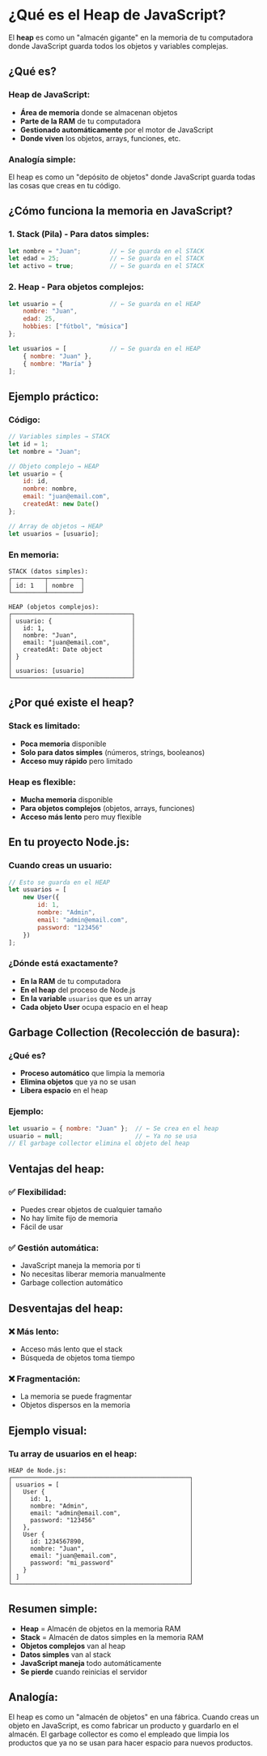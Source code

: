 # ¿Qué es el Heap de JavaScript?

El **heap** es como un "almacén gigante" en la memoria de tu computadora donde JavaScript guarda todos los objetos y variables complejas.

## ¿Qué es?

### Heap de JavaScript:
- **Área de memoria** donde se almacenan objetos
- **Parte de la RAM** de tu computadora
- **Gestionado automáticamente** por el motor de JavaScript
- **Donde viven** los objetos, arrays, funciones, etc.

### Analogía simple:
El heap es como un "depósito de objetos" donde JavaScript guarda todas las cosas que creas en tu código.

## ¿Cómo funciona la memoria en JavaScript?

### 1. **Stack (Pila)** - Para datos simples:
```javascript
let nombre = "Juan";        // ← Se guarda en el STACK
let edad = 25;              // ← Se guarda en el STACK
let activo = true;          // ← Se guarda en el STACK
```

### 2. **Heap** - Para objetos complejos:
```javascript
let usuario = {             // ← Se guarda en el HEAP
    nombre: "Juan",
    edad: 25,
    hobbies: ["fútbol", "música"]
};

let usuarios = [            // ← Se guarda en el HEAP
    { nombre: "Juan" },
    { nombre: "María" }
];
```

## Ejemplo práctico:

### Código:
```javascript
// Variables simples → STACK
let id = 1;
let nombre = "Juan";

// Objeto complejo → HEAP
let usuario = {
    id: id,
    nombre: nombre,
    email: "juan@email.com",
    createdAt: new Date()
};

// Array de objetos → HEAP
let usuarios = [usuario];
```

### En memoria:
```
STACK (datos simples):
┌─────────┬─────────┐
│ id: 1   │ nombre  │
└─────────┴─────────┘

HEAP (objetos complejos):
┌─────────────────────────────────┐
│ usuario: {                      │
│   id: 1,                        │
│   nombre: "Juan",               │
│   email: "juan@email.com",      │
│   createdAt: Date object        │
│ }                               │
│                                 │
│ usuarios: [usuario]             │
└─────────────────────────────────┘
```

## ¿Por qué existe el heap?

### **Stack es limitado**:
- **Poca memoria** disponible
- **Solo para datos simples** (números, strings, booleanos)
- **Acceso muy rápido** pero limitado

### **Heap es flexible**:
- **Mucha memoria** disponible
- **Para objetos complejos** (objetos, arrays, funciones)
- **Acceso más lento** pero muy flexible

## En tu proyecto Node.js:

### Cuando creas un usuario:
```javascript
// Esto se guarda en el HEAP
let usuarios = [
    new User({
        id: 1,
        nombre: "Admin",
        email: "admin@email.com",
        password: "123456"
    })
];
```

### ¿Dónde está exactamente?
- **En la RAM** de tu computadora
- **En el heap** del proceso de Node.js
- **En la variable** `usuarios` que es un array
- **Cada objeto User** ocupa espacio en el heap

## Garbage Collection (Recolección de basura):

### ¿Qué es?
- **Proceso automático** que limpia la memoria
- **Elimina objetos** que ya no se usan
- **Libera espacio** en el heap

### Ejemplo:
```javascript
let usuario = { nombre: "Juan" };  // ← Se crea en el heap
usuario = null;                    // ← Ya no se usa
// El garbage collector elimina el objeto del heap
```

## Ventajas del heap:

### ✅ **Flexibilidad**:
- Puedes crear objetos de cualquier tamaño
- No hay límite fijo de memoria
- Fácil de usar

### ✅ **Gestión automática**:
- JavaScript maneja la memoria por ti
- No necesitas liberar memoria manualmente
- Garbage collection automático

## Desventajas del heap:

### ❌ **Más lento**:
- Acceso más lento que el stack
- Búsqueda de objetos toma tiempo

### ❌ **Fragmentación**:
- La memoria se puede fragmentar
- Objetos dispersos en la memoria

## Ejemplo visual:

### Tu array de usuarios en el heap:
```
HEAP de Node.js:
┌─────────────────────────────────────────────────┐
│ usuarios = [                                    │
│   User {                                        │
│     id: 1,                                      │
│     nombre: "Admin",                            │
│     email: "admin@email.com",                   │
│     password: "123456"                          │
│   },                                            │
│   User {                                        │
│     id: 1234567890,                             │
│     nombre: "Juan",                             │
│     email: "juan@email.com",                    │
│     password: "mi_password"                     │
│   }                                             │
│ ]                                               │
└─────────────────────────────────────────────────┘
```

## Resumen simple:

- **Heap** = Almacén de objetos en la memoria RAM
- **Stack** = Almacén de datos simples en la memoria RAM
- **Objetos complejos** van al heap
- **Datos simples** van al stack
- **JavaScript maneja** todo automáticamente
- **Se pierde** cuando reinicias el servidor

## Analogía:
El heap es como un "almacén de objetos" en una fábrica. Cuando creas un objeto en JavaScript, es como fabricar un producto y guardarlo en el almacén. El garbage collector es como el empleado que limpia los productos que ya no se usan para hacer espacio para nuevos productos.
